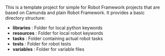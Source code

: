 This is a template project for simple for Robot Framework projects that are based on Camunda and plain Robot Framework. 
It provides a basic directory structure:

- **libraries** : Folder for local python keywords
- **resources** : Folder for local robot keywords
- **tasks** : Folder containing actual robot tasks
- **tests** : Folder for robot tests
- **variables** : Folder for variable files